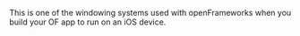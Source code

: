This is one of the windowing systems used with openFrameworks when you build your OF app to run on an iOS device.
